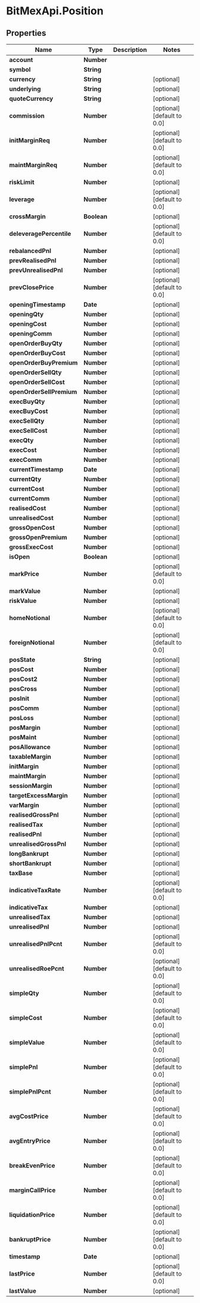 # BitMexApi.Position

## Properties
Name | Type | Description | Notes
------------ | ------------- | ------------- | -------------
**account** | **Number** |  | 
**symbol** | **String** |  | 
**currency** | **String** |  | [optional] 
**underlying** | **String** |  | [optional] 
**quoteCurrency** | **String** |  | [optional] 
**commission** | **Number** |  | [optional] [default to 0.0]
**initMarginReq** | **Number** |  | [optional] [default to 0.0]
**maintMarginReq** | **Number** |  | [optional] [default to 0.0]
**riskLimit** | **Number** |  | [optional] 
**leverage** | **Number** |  | [optional] [default to 0.0]
**crossMargin** | **Boolean** |  | [optional] 
**deleveragePercentile** | **Number** |  | [optional] [default to 0.0]
**rebalancedPnl** | **Number** |  | [optional] 
**prevRealisedPnl** | **Number** |  | [optional] 
**prevUnrealisedPnl** | **Number** |  | [optional] 
**prevClosePrice** | **Number** |  | [optional] [default to 0.0]
**openingTimestamp** | **Date** |  | [optional] 
**openingQty** | **Number** |  | [optional] 
**openingCost** | **Number** |  | [optional] 
**openingComm** | **Number** |  | [optional] 
**openOrderBuyQty** | **Number** |  | [optional] 
**openOrderBuyCost** | **Number** |  | [optional] 
**openOrderBuyPremium** | **Number** |  | [optional] 
**openOrderSellQty** | **Number** |  | [optional] 
**openOrderSellCost** | **Number** |  | [optional] 
**openOrderSellPremium** | **Number** |  | [optional] 
**execBuyQty** | **Number** |  | [optional] 
**execBuyCost** | **Number** |  | [optional] 
**execSellQty** | **Number** |  | [optional] 
**execSellCost** | **Number** |  | [optional] 
**execQty** | **Number** |  | [optional] 
**execCost** | **Number** |  | [optional] 
**execComm** | **Number** |  | [optional] 
**currentTimestamp** | **Date** |  | [optional] 
**currentQty** | **Number** |  | [optional] 
**currentCost** | **Number** |  | [optional] 
**currentComm** | **Number** |  | [optional] 
**realisedCost** | **Number** |  | [optional] 
**unrealisedCost** | **Number** |  | [optional] 
**grossOpenCost** | **Number** |  | [optional] 
**grossOpenPremium** | **Number** |  | [optional] 
**grossExecCost** | **Number** |  | [optional] 
**isOpen** | **Boolean** |  | [optional] 
**markPrice** | **Number** |  | [optional] [default to 0.0]
**markValue** | **Number** |  | [optional] 
**riskValue** | **Number** |  | [optional] 
**homeNotional** | **Number** |  | [optional] [default to 0.0]
**foreignNotional** | **Number** |  | [optional] [default to 0.0]
**posState** | **String** |  | [optional] 
**posCost** | **Number** |  | [optional] 
**posCost2** | **Number** |  | [optional] 
**posCross** | **Number** |  | [optional] 
**posInit** | **Number** |  | [optional] 
**posComm** | **Number** |  | [optional] 
**posLoss** | **Number** |  | [optional] 
**posMargin** | **Number** |  | [optional] 
**posMaint** | **Number** |  | [optional] 
**posAllowance** | **Number** |  | [optional] 
**taxableMargin** | **Number** |  | [optional] 
**initMargin** | **Number** |  | [optional] 
**maintMargin** | **Number** |  | [optional] 
**sessionMargin** | **Number** |  | [optional] 
**targetExcessMargin** | **Number** |  | [optional] 
**varMargin** | **Number** |  | [optional] 
**realisedGrossPnl** | **Number** |  | [optional] 
**realisedTax** | **Number** |  | [optional] 
**realisedPnl** | **Number** |  | [optional] 
**unrealisedGrossPnl** | **Number** |  | [optional] 
**longBankrupt** | **Number** |  | [optional] 
**shortBankrupt** | **Number** |  | [optional] 
**taxBase** | **Number** |  | [optional] 
**indicativeTaxRate** | **Number** |  | [optional] [default to 0.0]
**indicativeTax** | **Number** |  | [optional] 
**unrealisedTax** | **Number** |  | [optional] 
**unrealisedPnl** | **Number** |  | [optional] 
**unrealisedPnlPcnt** | **Number** |  | [optional] [default to 0.0]
**unrealisedRoePcnt** | **Number** |  | [optional] [default to 0.0]
**simpleQty** | **Number** |  | [optional] [default to 0.0]
**simpleCost** | **Number** |  | [optional] [default to 0.0]
**simpleValue** | **Number** |  | [optional] [default to 0.0]
**simplePnl** | **Number** |  | [optional] [default to 0.0]
**simplePnlPcnt** | **Number** |  | [optional] [default to 0.0]
**avgCostPrice** | **Number** |  | [optional] [default to 0.0]
**avgEntryPrice** | **Number** |  | [optional] [default to 0.0]
**breakEvenPrice** | **Number** |  | [optional] [default to 0.0]
**marginCallPrice** | **Number** |  | [optional] [default to 0.0]
**liquidationPrice** | **Number** |  | [optional] [default to 0.0]
**bankruptPrice** | **Number** |  | [optional] [default to 0.0]
**timestamp** | **Date** |  | [optional] 
**lastPrice** | **Number** |  | [optional] [default to 0.0]
**lastValue** | **Number** |  | [optional] 


